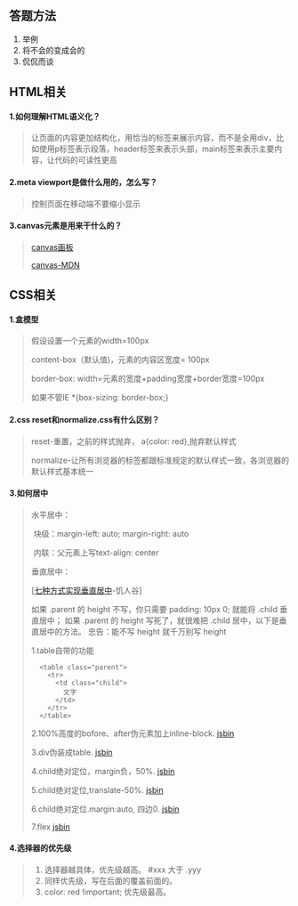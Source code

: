 ## 答题方法

1. 举例
2. 将不会的变成会的
3. 侃侃而谈

## HTML相关

#### **1.如何理解HTML语义化？**

>让页面的内容更加结构化，用恰当的标签来展示内容，而不是全用div，比如使用p标签表示段落，header标签来表示头部，main标签来表示主要内容，让代码的可读性更高

#### 2.meta viewport是做什么用的，怎么写？

> 控制页面在移动端不要缩小显示
>
> <meta name="viewport" content="width=device-with, user-scalable=no, initial-scale=1.0, maximun-scale=1.0, minimun-scale=1.0">

#### 3.canvas元素是用来干什么的？

>[canvas画板](https://github.com/clydeqin7/hw-canvas)
>
>[canvas-MDN](https://developer.mozilla.org/zh-CN/docs/Web/API/Canvas_API)

## CSS相关

#### **1.盒模型**

>假设设置一个元素的width=100px
>
>content-box（默认值)，元素的内容区宽度= 100px 
>
>border-box:  width=元素的宽度+padding宽度+border宽度=100px
>
>如果不管IE *{box-sizing: border-box;} 

#### 2.css reset和normalize.css有什么区别？

>reset-重置，之前的样式抛弃， a{color: red},抛弃默认样式
>
>normalize-让所有浏览器的标签都跟标准规定的默认样式一致，各浏览器的默认样式基本统一

#### 3.如何居中

> 水平居中：
>
> ​	块级：margin-left: auto; margin-right: auto
>
> ​	内联：父元素上写text-align: center
>
> 垂直居中：
>
> [[七种方式实现垂直居中](https://jscode.me/t/topic/1936)-饥人谷]
>
> 如果 .parent 的 height 不写，你只需要 padding: 10px 0; 就能将 .child 垂直居中；
> 如果 .parent 的 height 写死了，就很难把 .child 居中，以下是垂直居中的方法。
> 忠告：能不写 height 就千万别写 height
>
> 1.table自带的功能
>
> ```
>   <table class="parent">
>     <tr>
>       <td class="child">
>         文字  
>       </td> 
>     </tr>
>   </table>
> ```
>
> 2.100%高度的bofore、after伪元素加上inline-block. [jsbin](https://jsbin.com/pimegalapa/edit?html,css,output)
>
> 3.div伪装成table. [jsbin](https://jsbin.com/setikanosu/edit?html,css,output)
>
> 4.child绝对定位，margin负，50%. [jsbin](https://jsbin.com/pupacucogo/edit?html,css,output)
>
> 5.child绝对定位,translate-50%. [jsbin](https://jsbin.com/xazeborehu/edit?html,css,output)
>
> 6.child绝对定位.margin:auto, 四边0. [jsbin](https://jsbin.com/fobatuboza/edit?html,css,output)
>
> 7.flex [jsbin](https://jsbin.com/kocekuhoco/edit?html,css,output)

#### 4.选择器的优先级

>1. 选择器越具体，优先级越高。 #xxx 大于 .yyy
>2. 同样优先级，写在后面的覆盖前面的。
>3. color: red !important; 优先级最高。

